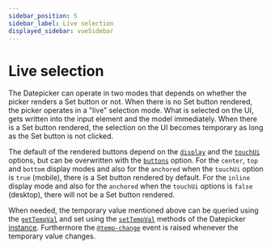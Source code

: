 ```yaml
---
sidebar_position: 5
sidebar_label: Live selection
displayed_sidebar: vueSidebar
---
```


# Live selection

The Datepicker can operate in two modes that depends on whether the picker renders a Set button or not. When there is no Set button rendered, the picker operates in a "live" selection mode. What is selected on the UI, gets written into the input element and the model immediately. When there is a Set button rendered, the selection on the UI becomes temporary as long as the Set button is not clicked.

The default of the rendered buttons depend on the [`display`](./api#opt-display) and the [`touchUi`](./api#opt-touchUI) options, but can be overwritten with the [`buttons`](./api#opt-buttons) option. For the `center`, `top` and `bottom` display modes and also for the `anchored` when the `touchUi` option is `true` (mobile), there is a Set button rendered by default. For the `inline` display mode and also for the `anchored` when the `touchUi` options is `false` (desktop), there will not be a Set button rendered.

When needed, the temporary value mentioned above can be queried using the [`getTempVal`](./api#methods-getTempVal) and set using the [`setTempVal`](./api#methods-setTempVal) methods of the Datepicker [instance](../core-concepts/instance). Furthermore the [`@temp-change`](./api#event-onTempChange) event is raised whenever the temporary value changes.
